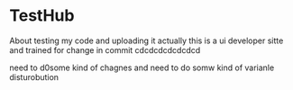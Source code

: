 # TestHub
About  testing my code and uploading it
actually this is a ui developer sitte and trained for change in commit cdcdcdcdcdcdcd


need to d0some kind of  chagnes  and  need to do somw kind of varianle disturobution 
